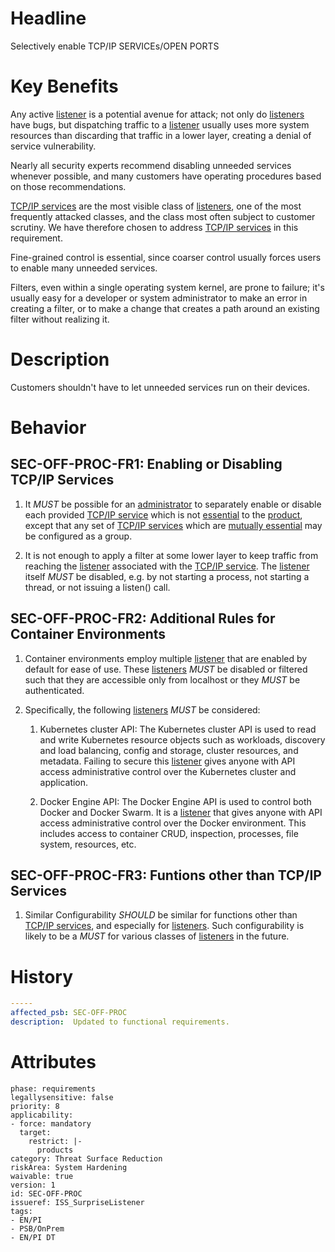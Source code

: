 # Headline

Selectively enable TCP/IP SERVICEs/OPEN PORTS

# Key Benefits

Any active [listener](#DEF_Listener) is a potential avenue for attack; not only do [listeners](#DEF_Listener) have bugs, but dispatching traffic to a [listener](#DEF_Listener) usually uses more system resources than discarding that traffic in a lower layer, creating a denial of service vulnerability.

Nearly all security experts recommend disabling unneeded services whenever possible, and many customers have operating procedures based on those recommendations.

[TCP/IP services](#DEF_TcpIpService) are the most visible class of [listeners](#DEF_Listener), one of the most frequently attacked classes, and the class most often subject to customer scrutiny. We have therefore chosen to address [TCP/IP services](#DEF_TcpIpService) in this requirement.

Fine-grained control is essential, since coarser control usually forces users to enable many unneeded services.

Filters, even within a single operating system kernel, are prone to failure; it's usually easy for a developer or system administrator to make an error in creating a filter, or to make a change that creates a path around an existing filter without realizing it.

# Description

Customers shouldn't have to let unneeded services run on their devices.

# Behavior

## SEC-OFF-PROC-FR1: Enabling or Disabling TCP/IP Services

1. It _MUST_ be possible for an [administrator](#DEF_Administrator) to separately enable or disable each provided [TCP/IP service](#DEF_TcpIpService) which is not [essential](#DEF_Essential) to the [product](#DEF_Product), except that any set of [TCP/IP services](#DEF_TcpIpService) which are [mutually essential](#DEF_MutuallyEssential) may be configured as a group.

2. It is not enough to apply a filter at some lower layer to keep traffic from reaching the [listener](#DEF_Listener) associated with the [TCP/IP service](#DEF_TcpIpService). The [listener](#DEF_Listener) itself _MUST_ be disabled, e.g. by not starting a process, not starting a thread, or not issuing a listen() call.

## SEC-OFF-PROC-FR2: Additional Rules for Container Environments

1. Container environments employ multiple [listener](#DEF_Listener) that are enabled by default for ease of use. These [listeners](#DEF_Listener) _MUST_ be disabled or filtered such that they are accessible only from localhost or they _MUST_ be authenticated.

2. Specifically, the following [listeners](#DEF_Listener) _MUST_ be considered:

    1. Kubernetes cluster API: The Kubernetes cluster API is used to read and write Kubernetes resource objects such as workloads, discovery and load balancing, config and storage, cluster resources, and metadata. Failing to secure this [listener](#DEF_Listener) gives anyone with API access administrative control over the Kubernetes cluster and application.

    2. Docker Engine API: The Docker Engine API is used to control both Docker and Docker Swarm. It is a [listener](#DEF_Listener) that gives anyone with API access administrative control over the Docker environment. This includes access to container CRUD, inspection, processes, file system, resources, etc.

## SEC-OFF-PROC-FR3: Funtions other than TCP/IP Services

1. Similar Configurability _SHOULD_ be similar for functions other than [TCP/IP services](#DEF_TcpIpService), and especially for [listeners](#DEF_Listener). Such configurability is likely to be a _MUST_ for various classes of [listeners](#DEF_Listener) in the future.

# History

```yaml
-----
affected_psb: SEC-OFF-PROC
description:  Updated to functional requirements. 

```

# Attributes

    phase: requirements
    legallysensitive: false
    priority: 8
    applicability:
    - force: mandatory
      target:
        restrict: |-
          products
    category: Threat Surface Reduction
    riskArea: System Hardening
    waivable: true
    version: 1
    id: SEC-OFF-PROC
    issueref: ISS_SurpriseListener
    tags:
    - EN/PI
    - PSB/OnPrem
    - EN/PI DT
